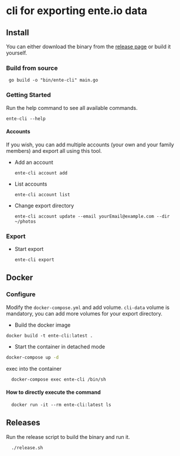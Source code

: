 # cli for exporting ente.io data

## Install

You can either download the binary from the [release page](https://github.com/ente-io/cli/releases) or build it yourself.

### Build from source

```shell
 go build -o "bin/ente-cli" main.go
```

### Getting Started

Run the help command to see all available commands.
```shell
ente-cli --help
```

#### Accounts
If you wish, you can add multiple accounts (your own and your family members) and export all using this tool.
* Add an account
    ```shell
    ente-cli account add
    ```

* List accounts
    ```shell
    ente-cli account list
    ```
  
* Change export directory
    ```shell
    ente-cli account update --email yourEmail@example.com --dir ~/photos 
    ```

### Export
* Start export
    ```shell
    ente-cli export
    ```

## Docker

### Configure
Modify the `docker-compose.yml` and add volume.
``cli-data`` volume is mandatory, you can add more volumes for your export directory.
  * Build the docker image
  ```shell
  docker build -t ente-cli:latest .
  ```
  * Start the container in detached mode
  ```bash 
  docker-compose up -d
  ```
exec into the container
```shell
  docker-compose exec ente-cli /bin/sh
```
  
    
#### How to directly execute the command

  ```shell
    docker run -it --rm ente-cli:latest ls 
  ```


## Releases

Run the release script to build the binary and run it.

```shell
  ./release.sh
```

